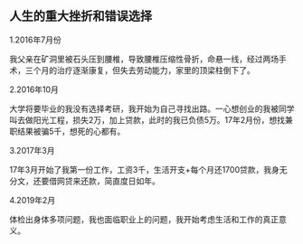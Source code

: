 ## 人生的重大挫折和错误选择

1.2016年7月份

我父亲在矿洞里被石头压到腰椎，导致腰椎压缩性骨折，命悬一线，经过两场手术，三个月的治疗逐渐康复，但失去劳动能力，家里的顶梁柱倒下了。


2.2016年10月

大学将要毕业的我没有选择考研，我开始为自己寻找出路。一心想创业的我被同学叫去做阳光工程，损失2万，加上贷款，此时的我已负债5万。17年2月份，想找兼职结果被骗5千，想死的心都有。

3.2017年3月

17年3月开始了我第一份工作，工资3千，生活开支+每个月还1700贷款，我身无分文，还要借网贷来还款，简直度日如年。


4.2019年2月

体检出身体多项问题，我也面临职业上的问题，我开始考虑生活和工作的真正意义。